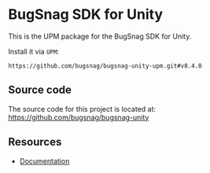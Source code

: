 BugSnag SDK for Unity
===========

This is the UPM package for the BugSnag SDK for Unity.

Install it via `UPM`:
```
https://github.com/bugsnag/bugsnag-unity-upm.git#v8.4.0
```

## Source code

The source code for this project is located at: https://github.com/bugsnag/bugsnag-unity

## Resources

* [Documentation](https://docs.bugsnag.com/platforms/unity/)
